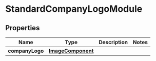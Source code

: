 
# StandardCompanyLogoModule

## Properties
Name | Type | Description | Notes
------------ | ------------- | ------------- | -------------
**companyLogo** | [**ImageComponent**](ImageComponent.md) |  | 



